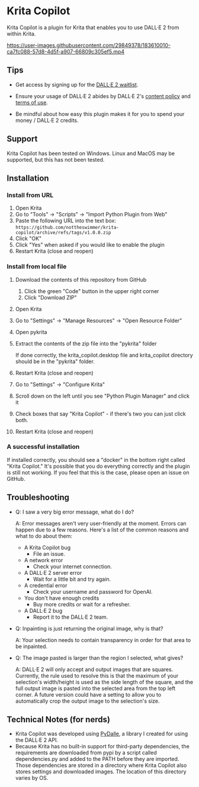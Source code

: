 # Krita Copilot

Krita Copilot is a plugin for Krita that enables you to use DALL·E 2 from within Krita.


https://user-images.githubusercontent.com/29849378/183610010-ca7fc088-57d8-4d5f-a907-66809c305ef5.mp4



## Tips

- Get access by signing up for the [DALL·E 2 waitlist][1].

- Ensure your usage of DALL·E 2 abides by DALL·E 2's [content policy][2] and [terms of use][3].

- Be mindful about how easy this plugin makes it for you to spend your money / DALL·E 2 credits.

## Support

Krita Copilot has been tested on Windows. Linux and MacOS may be supported, but this has not been tested.

## Installation

### Install from URL

1. Open Krita
2. Go to "Tools" -> "Scripts" -> "Import Python Plugin from Web"
3. Paste the following URL into the text box:
   `https://github.com/nottheswimmer/krita-copilot/archive/refs/tags/v1.0.0.zip`
4. Click "OK"
5. Click "Yes" when asked if you would like to enable the plugin
6. Restart Krita (close and reopen)

### Install from local file

1. Download the contents of this repository from GitHub
   1. Click the green "Code" button in the upper right corner
   2. Click "Download ZIP"
2. Open Krita
3. Go to "Settings" -> "Manage Resources" -> "Open Resource Folder"
4. Open pykrita
5. Extract the contents of the zip file into the "pykrita" folder

   If done correctly, the krita_copilot.desktop file and krita_copilot directory should be in the "pykrita" folder.
6. Restart Krita (close and reopen)
7. Go to "Settings" -> "Configure Krita"
8. Scroll down on the left until you see "Python Plugin Manager" and click it
9. Check boxes that say "Krita Copilot" - if there's two you can just click both.
10. Restart Krita (close and reopen)

### A successful installation

If installed correctly, you should see a "docker" in the bottom right called "Krita Copilot." It's possible that
you do everything correctly and the plugin is still not working. If you feel that this is the case, please open an 
issue on GitHub.

## Troubleshooting

- Q: I saw a very big error message, what do I do?

  A: Error messages aren't very user-friendly at the moment. Errors can happen due to a few reasons. Here's a list
     of the common reasons and what to do about them:
  - A Krita Copilot bug
    - File an issue.
  - A network error
    - Check your internet connection.
  - A DALL·E 2 server error
    - Wait for a little bit and try again.
  - A credential error
    - Check your username and password for OpenAI.
  - You don't have enough credits
    - Buy more credits or wait for a refresher.
  - A DALL·E 2 bug
    - Report it to the DALL·E 2 team.

- Q: Inpainting is just returning the original image, why is that?

  A: Your selection needs to contain transparency in order for that area to be inpainted.

- Q: The image pasted is larger than the region I selected, what gives?

  A: DALL·E 2 will only accept and output images that are squares. Currently, the rule used to resolve this is that
     the maximum of your selection's width/height is used as the side length of the square, and the full output image
     is pasted into the selected area from the top left corner. A future version could have a setting to allow you to
     automatically crop the output image to the selection's size.

## Technical Notes (for nerds)

- Krita Copilot was developed using [PyDalle](https://github.com/nottheswimmer/dalle), a library I created for using
  the DALL·E 2 API.
- Because Krita has no built-in support for third-party dependencies, the requirements are downloaded from pypi by a 
  script called dependencies.py and added to the PATH before they are imported. Those dependencies are stored in a
  directory where Krita Copilot also stores settings and downloaded images. The location of this directory varies by OS.

[1]: https://labs.openai.com/waitlist

[2]: https://labs.openai.com/policies/content-policy

[3]: https://labs.openai.com/policies/terms
